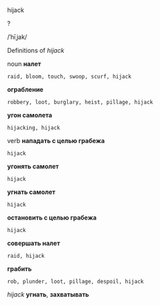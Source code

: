 hijack

?

/ˈhīˌjak/

Definitions of _hijack_

noun
**налет**

    raid, bloom, touch, swoop, scurf, hijack
**ограбление**

    robbery, loot, burglary, heist, pillage, hijack
**угон самолета**

    hijacking, hijack

verb
**нападать с целью грабежа**

    hijack
**угонять самолет**

    hijack
**угнать самолет**

    hijack
**остановить с целью грабежа**

    hijack
**совершать налет**

    raid, hijack
**грабить**

    rob, plunder, loot, pillage, despoil, hijack

_hijack_
**угнать**, **захватывать**